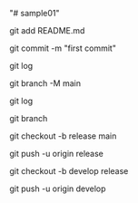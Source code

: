 "# sample01" 

  git add README.md

  git commit -m "first commit"

  git log

  git branch -M main

  git log

  git branch

  

  git checkout -b release main

  git push -u origin release

  

  git checkout -b develop release

  git push -u origin develop
